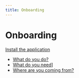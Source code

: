 ```yaml
---
title: Onboarding
---
```


# Onboarding

[Install the application](./installation)

- [What do you do?](./configuration)
- [What do you need](./services)]
- [Where are you coming from?](./migration)
